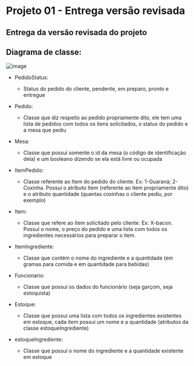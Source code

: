# Projeto 01 - Entrega versão revisada
## Entrega da versão revisada do projeto


## Diagrama de classe: 
![image](https://github.com/amadeulee/construcao-software-sgr/assets/62031286/a48a3f12-4fb3-4e3f-a99f-d7cdb2374a20)

* PedidoStatus:
  * Status do pedido do cliente, pendente, em preparo, pronto e entregue

* Pedido:
  * Classe que diz respeito ao pedido propriamente dito, ele tem uma lista de pedidos com todos os itens solicitados, o status do pedido e a mesa que pediu

* Mesa:
  * Classe que possuí somente o id da mesa (o código de identificação dela) e um booleano dizendo se ela está livre ou ocupada

* ItemPedido:
  *  Classe referente ao Item do pedido do cliente. Ex: 1-Guaraná; 2-Coxinha. Possuí o atributo Item (referente ao item propriamente dito) e o atributo quantidade (quantas coxinhas o cliente pediu, por exemplo)

* Item:
  * Classe que refere ao item solicitado pelo cliente. Ex: X-bacon. Possuí o nome, o preço do pedido e uma lista com todos os ingredientes necessários para preparar o item.

* ItemIngrediente:
  * Classe que contém o nome do ingrediente e a quantidade (em gramas para comida e em quantidade para bebidas)

* Funcionario:
  * Classe que possuí os dados do funcionário (seja garçom, seja estoquista)

* Estoque:
  * Classe que possuí uma lista com todos os ingredientes existentes em estoque, cada item possuí um nome e a quantidade (atributos da classe estoqueIngrediente)

* estoqueIngrediente:
  * Classe que possuí o nome do ingrediente e a quantidade existente em estoque
